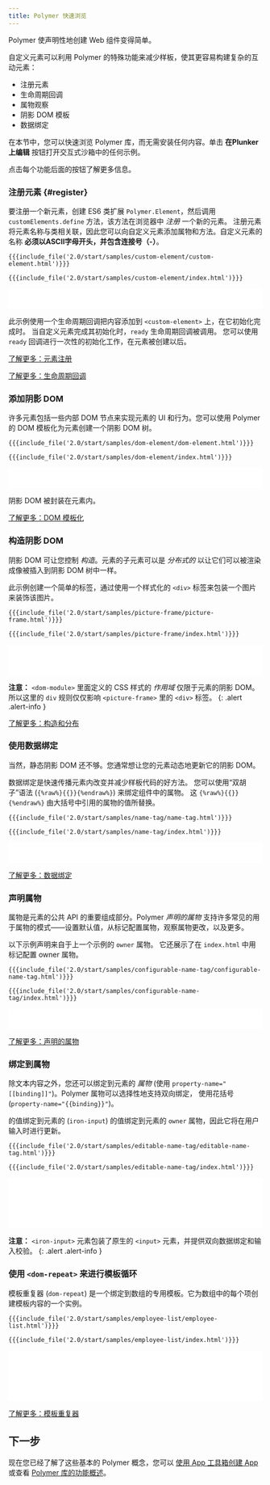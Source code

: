 ```yaml
---
title: Polymer 快速浏览
---
```


<!-- toc -->

Polymer 使声明性地创建 Web 组件变得简单。

自定义元素可以利用 Polymer 的特殊功能来减少样板，使其更容易构建复杂的互动元素：

- 注册元素
- 生命周期回调
- 属物观察
- 阴影 DOM 模板
- 数据绑定

在本节中，您可以快速浏览 Polymer 库，而无需安装任何内容。单击 **在Plunker上编辑** 按钮打开交互式沙箱中的任何示例。

点击每个功能后面的按钮了解更多信息。

### 注册元素 {#register}

要注册一个新元素，创建 ES6 类扩展
`Polymer.Element`，然后调用 `customElements.define` 方法，该方法在浏览器中 _注册_ 一个新的元素。
注册元素将元素名称与类相关联，因此您可以向自定义元素添加属物和方法。自定义元素的名称 **必须以ASCII字母开头，并包含连接号（-）**。

<demo-tabs selected="0" src="http://plnkr.co/edit/ScvcB4?p=preview">
  <demo-tab heading="custom-element.html">
<pre><code>{{{include_file('2.0/start/samples/custom-element/custom-element.html')}}}</code></pre>
  </demo-tab>
  <demo-tab heading="index.html">
<pre><code>{{{include_file('2.0/start/samples/custom-element/index.html')}}}</code></pre>
  </demo-tab>

  <iframe frameborder="0" src="samples/custom-element/index.html" width="100%" height="40"></iframe>
</demo-tabs>

此示例使用一个生命周期回调把内容添加到 `<custom-element>` 上，在它初始化完成时。
当自定义元素完成其初始化时，`ready` 生命周期回调被调用。
您可以使用 `ready` 回调进行一次性的初始化工作，在元素被创建以后。

<p><a href="/{{{polymer_version_dir}}}/docs/devguide/registering-elements" class="blue-button">
  了解更多：元素注册
</a></p>

<p><a href="/{{{polymer_version_dir}}}/docs/devguide/registering-elements#lifecycle-callbacks" class="blue-button">
  了解更多：生命周期回调
</a></p>

### 添加阴影 DOM

许多元素包括一些内部 DOM 节点来实现元素的 UI 和行为。您可以使用 Polymer 的 DOM 模板化为元素创建一个阴影 DOM 树。

<demo-tabs selected="0" src="http://plnkr.co/edit/DaiLYY?p=preview">
  <demo-tab heading="dom-element.html">
<pre><code>{{{include_file('2.0/start/samples/dom-element/dom-element.html')}}}</code></pre>
  </demo-tab>
  <demo-tab heading="index.html">
<pre><code>{{{include_file('2.0/start/samples/dom-element/index.html')}}}</code></pre>
  </demo-tab>

  <iframe frameborder="0" src="samples/dom-element/index.html" width="100%" height="40"></iframe>
</demo-tabs>

阴影 DOM 被封装在元素内。

<p><a href="/{{{polymer_version_dir}}}/docs/devguide/dom-template" class="blue-button">了解更多：DOM 模板化</a></p>

### 构造阴影 DOM

阴影 DOM 可让您控制 _构造_。元素的子元素可以是 _分布式的_
以让它们可以被渲染成像被插入到阴影 DOM 树中一样。

此示例创建一个简单的标签，通过使用一个样式化的 `<div>` 标签来包装一个图片来装饰该图片。

<demo-tabs selected="0" src="http://plnkr.co/edit/BzgJBN?p=preview">
  <demo-tab heading="picture-frame.html">
<pre><code>{{{include_file('2.0/start/samples/picture-frame/picture-frame.html')}}}</code></pre>
  </demo-tab>
  <demo-tab heading="index.html">
<pre><code>{{{include_file('2.0/start/samples/picture-frame/index.html')}}}</code></pre>
  </demo-tab>

  <iframe frameborder="0" src="samples/picture-frame/index.html" width="100%" height="60"></iframe>
</demo-tabs>

**注意：**  `<dom-module>` 里面定义的 CSS 样式的 _作用域_ 仅限于元素的阴影 DOM。
所以这里的 `div` 规则仅仅影响 `<picture-frame>` 里的 `<div>` 标签。
{: .alert .alert-info }

<p><a href="/2.0/docs/devguide/shadow-dom#shadow-dom-and-composition" class="blue-button">
了解更多：构造和分布</a></p>

### 使用数据绑定

当然，静态阴影 DOM 还不够。您通常想让您的元素动态地更新它的阴影 DOM。

数据绑定是快速传播元素内改变并减少样板代码的好方法。
您可以使用“双胡子”语法 (`{%raw%}{{}}{%endraw%}`) 来绑定组件中的属物。
这 `{%raw%}{{}}{%endraw%}` 由大括号中引用的属物的值所替换。

<demo-tabs selected="0" src="http://plnkr.co/edit/8mZK8S?p=preview">
  <demo-tab heading="name-tag.html">
<pre><code>{{{include_file('2.0/start/samples/name-tag/name-tag.html')}}}</code></pre>
  </demo-tab>
  <demo-tab heading="index.html">
<pre><code>{{{include_file('2.0/start/samples/name-tag/index.html')}}}</code></pre>
  </demo-tab>

  <iframe frameborder="0" src="samples/name-tag/index.html" width="100%" height="40"></iframe>
</demo-tabs>

<p><a href="/2.0/docs/devguide/data-binding" class="blue-button">
了解更多：数据绑定</a></p>

### 声明属物

属物是元素的公共 API 的重要组成部分。Polymer
_声明的属物_ 支持许多常见的用于属物的模式——设置默认值，从标记配置属物，观察属物更改，以及更多。

以下示例声明来自于上一个示例的 `owner` 属物。
它还展示了在 `index.html` 中用标记配置 owner 属物。

<demo-tabs selected="0" src="http://plnkr.co/edit/ROIvZg?p=preview">
  <demo-tab heading="configurable-name-tag.html">
<pre><code>{{{include_file('2.0/start/samples/configurable-name-tag/configurable-name-tag.html')}}}</code></pre>
  </demo-tab>
  <demo-tab heading="index.html">
<pre><code>{{{include_file('2.0/start/samples/configurable-name-tag/index.html')}}}</code></pre>
  </demo-tab>

  <iframe frameborder="0" src="samples/configurable-name-tag/index.html" width="100%" height="40"></iframe>
</demo-tabs>

<p><a href="/2.0/docs/devguide/properties" class="blue-button">
了解更多：声明的属物</a></p>

### 绑定到属物

除文本内容之外，您还可以绑定到元素的 _属物_ (使用
`property-name="[[binding]]"`)。Polymer 属物可以选择性地支持双向绑定，
使用花括号 (`property-name="{{binding}}"`)。

的值绑定到元素的 (`iron-input`)
的值绑定到元素的 `owner` 属物，因此它将在用户输入时进行更新。

<demo-tabs selected="0" src="http://plnkr.co/edit/VYR8my?p=preview">
  <demo-tab heading="editable-name-tag.html">
<pre><code>{{{include_file('2.0/start/samples/editable-name-tag/editable-name-tag.html')}}}</code></pre>
  </demo-tab>
  <demo-tab heading="index.html">
<pre><code>{{{include_file('2.0/start/samples/editable-name-tag/index.html')}}}</code></pre>
  </demo-tab>

  <iframe frameborder="0" src="samples/editable-name-tag/index.html" width="100%" height="100"></iframe>
</demo-tabs>

**注意：** `<iron-input>` 元素包装了原生的 `<input>` 元素，并提供双向数据绑定和输入校验。
{: .alert .alert-info }

### 使用 `<dom-repeat>` 来进行模板循环

模板重复器 (`dom-repeat`) 是一个绑定到数组的专用模板。它为数组中的每个项创建模板内容的一个实例。

<demo-tabs selected="0" src="http://plnkr.co/edit/FdgkAtcLFHX5TpTsYtZn?p=preview">
  <demo-tab heading="employee-list.html">
<pre><code>{{{include_file('2.0/start/samples/employee-list/employee-list.html')}}}</code></pre>
  </demo-tab>
  <demo-tab heading="index.html">
<pre><code>{{{include_file('2.0/start/samples/employee-list/index.html')}}}</code></pre>
  </demo-tab>

  <iframe frameborder="0" src="samples/employee-list/index.html" width="100%" height="100"></iframe>
</demo-tabs>

<p><a href="/2.0/docs/devguide/templates" class="blue-button">
了解更多：模板重复器</a></p>

## 下一步

现在您已经了解了这些基本的 Polymer 概念，您可以 [使用 App 工具箱创建 App](/2.0/start/toolbox/set-up) 或查看 [Polymer 库的功能概述](/2.0/docs/devguide/feature-overview)。
